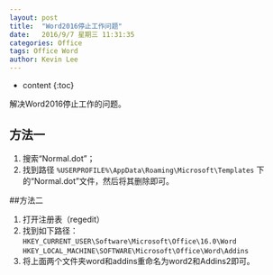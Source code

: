 ```yaml
---
layout: post
title:  "Word2016停止工作问题"
date:   2016/9/7 星期三 11:31:35 
categories: Office
tags: Office Word
author: Kevin Lee
---
```


* content
{:toc}

解决Word2016停止工作的问题。




## 方法一

1. 搜索“Normal.dot”；
2. 找到路径 `%USERPROFILE%\AppData\Roaming\Microsoft\Templates` 下的“Normal.dot”文件，然后将其删除即可。

##方法二

1. 打开注册表（regedit）
2. 找到如下路径：
	`HKEY_CURRENT_USER\Software\Microsoft\Office\16.0\Word`
	`HKEY_LOCAL_MACHINE\SOFTWARE\Microsoft\Office\Word\Addins`
3. 将上面两个文件夹word和addins重命名为word2和Addins2即可。